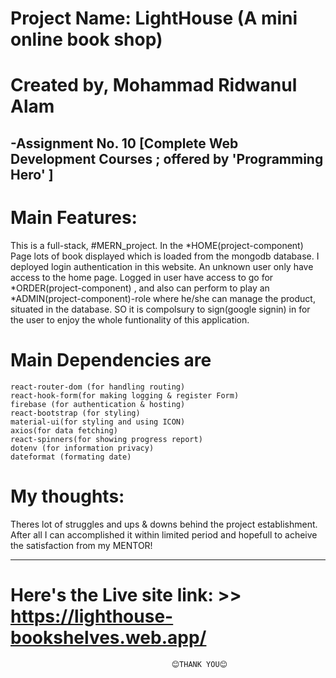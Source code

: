 # Project Name: LightHouse (A mini online book shop)

# Created by, Mohammad Ridwanul Alam

## -Assignment No. 10 [Complete Web Development Courses ; offered by 'Programming Hero' ]

# Main Features:

This is a full-stack, #MERN_project.
In the *HOME(project-component) Page lots of book displayed which is loaded from the mongodb database.
I deployed login authentication in this website. An unknown user only have access to the home page.
Logged in user have access to go for *ORDER(project-component) , and also can perform to play an \*ADMIN(project-component)-role where he/she can manage the product, situated in the database.
SO it is compolsury to sign(google signin) in for the user to enjoy the whole funtionality of this application.

# Main Dependencies are

    react-router-dom (for handling routing)
    react-hook-form(for making logging & register Form)
    firebase (for authentication & hosting)
    react-bootstrap (for styling)
    material-ui(for styling and using ICON)
    axios(for data fetching)
    react-spinners(for showing progress report)
    dotenv (for information privacy)
    dateformat (formating date)

# My thoughts:

Theres lot of struggles and ups & downs behind the project establishment. After all I can accomplished it within limited period and hopefull to acheive the satisfaction from my MENTOR!

---

# Here's the Live site link: >> https://lighthouse-bookshelves.web.app/

                                        😊THANK YOU😊
